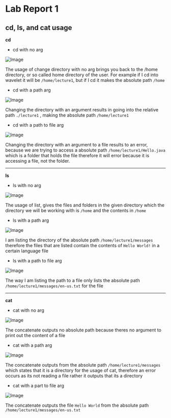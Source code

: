 # Lab Report 1

## cd, ls, and cat usage

**cd**

* cd with no arg
  
![Image](https://github.com/ChrisXaysanasith/cse15l-lab-reports/assets/26499648/047793fc-f5b6-4f3d-854f-947ca292c2f1)

The usage of change directory with no arg brings you back to the /home directory, or so called home directory of the user. For example if I cd into wavelet it will be `/home/lecture1`, but if I cd it makes the absolute path `/home`

* cd with a path arg

![Image](https://github.com/ChrisXaysanasith/cse15l-lab-reports/assets/26499648/2163b7ec-7144-453e-8b44-a5218532201b)

Changing the directory with an argument results in going into the relative path `./lecture1` , making the absolute path `/home/lecture1`

* cd with a path to file arg

![Image](https://github.com/ChrisXaysanasith/cse15l-lab-reports/assets/26499648/858cbc5e-ae65-479c-ba77-f20ef0c9cb87)

Changing the directory with an argument to a file results to an error, because we are trying to access a absolute path `/home/lecture1/Hello.java` which is a folder that holds the file therefore it will error because it is accessing a file, not the folder. 

---

**ls**

* ls with no arg

![Image](https://github.com/ChrisXaysanasith/cse15l-lab-reports/assets/26499648/eb058c44-08ae-476e-b324-dcf74eb3eca6)

The usage of list, gives the files and folders in the given directory which the directory we will be working with is `/home` and the contents in `/home`

* ls with a path arg

![Image](https://github.com/ChrisXaysanasith/cse15l-lab-reports/assets/26499648/0391bbeb-6cf7-43ea-abd9-71a6ef3b769a)

I am listing the directory of the absolute path `/home/lecture1/messages` therefore the files that are listed contain the contents of `Hello World!` in a certain language file

* ls with a path to file arg

![Image](https://github.com/ChrisXaysanasith/cse15l-lab-reports/assets/26499648/1aa7eaa0-733b-488e-a833-42a142467fb8)

The way I am listing the path to a file only lists the absolute path `/home/lecture1/messages/en-us.txt` for the file

---

**cat**

* cat with no arg

![Image](https://github.com/ChrisXaysanasith/cse15l-lab-reports/assets/26499648/568f7382-c1cf-4c1d-a38c-792fe2a04976)

The concatenate outputs no absolute path because theres no argument to print out the content of a file
* cat with a path arg

![Image](https://github.com/ChrisXaysanasith/cse15l-lab-reports/assets/26499648/5531532b-06b0-4893-8915-da9b15430874)

The concatenate outputs from the absolute path `/home/lecture1/messages` which states that it is a directory for the usage of cat, therefore an error occurs as its not reading a file rather it outputs that its a directory

* cat with a part to file arg
  
![Image](https://github.com/ChrisXaysanasith/cse15l-lab-reports/assets/26499648/0edec8b9-43db-48fe-8086-8b6213c16484)

The concatenate outputs the file `Hello World` from the absolute path `/home/lecture1/messages/en-us.txt`


